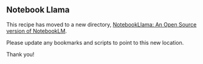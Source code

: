 ## Notebook Llama

This recipe has moved to a new directory, [NotebookLlama: An Open Source version of NotebookLM](https://github.com/meta-llama/llama-cookbook/tree/main/end-to-end-use-cases/NotebookLlama).

Please update any bookmarks and scripts to point to this new location.


Thank you!
